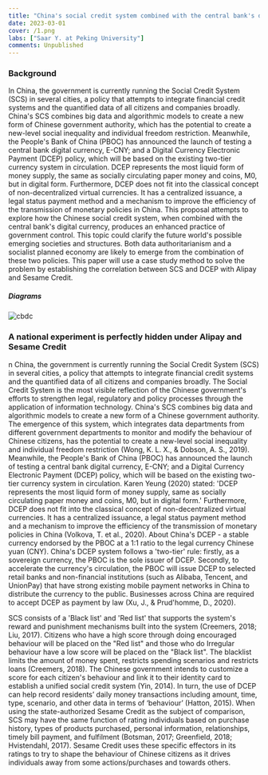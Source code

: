 ```yaml
---
title: "China's social credit system combined with the central bank's digital currency: The Practice of Control"
date: 2023-03-01
cover: /1.png
labs: ["Saar Y. at Peking University"]
comments: Unpublished
---
```



### Background

In China, the government is currently running the Social Credit System (SCS) in several cities, a policy that attempts to integrate financial credit systems and the quantified data of all citizens and companies broadly. China's SCS combines big data and algorithmic models to create a new form of Chinese government authority, which has the potential to create a new-level social inequality and individual freedom restriction. Meanwhile, the People's Bank of China (PBOC) has announced the launch of testing a central bank digital currency, E-CNY; and a Digital Currency Electronic Payment (DCEP) policy, which will be based on the existing two-tier currency system in circulation. DCEP represents the most liquid form of money supply, the same as socially circulating paper money and coins, M0, but in digital form. Furthermore, DCEP does not fit into the classical concept of non-decentralized virtual currencies. It has a centralized issuance, a legal status payment method and a mechanism to improve the efficiency of the transmission of monetary policies in China. This proposal attempts to explore how the Chinese social credit system, when combined with the central bank's digital currency, produces an enhanced practice of government control. This topic could clarify the future world's possible emerging societies and structures. Both data authoritarianism and a socialist planned economy are likely to emerge from the combination of these two policies. This paper will use a case study method to solve the problem by establishing the correlation between SCS and DCEP with Alipay and Sesame Credit.

#####  	Diagrams
![cbdc](https://cdn.discordapp.com/attachments/1068593243815677983/1080409562923925514/cbdc.png)

 

### A national experiment is perfectly hidden under Alipay and Sesame Credit

n China, the government is currently running the Social Credit System (SCS) in several cities, a policy that attempts to integrate financial credit systems and the quantified data of all citizens and companies broadly. The Social Credit System is the most visible reflection of the Chinese government's efforts to strengthen legal, regulatory and policy processes through the application of information technology. China's SCS combines big data and algorithmic models to create a new form of a Chinese government authority. The emergence of this system, which integrates data departments from different government departments to monitor and modify the behaviour of Chinese citizens, has the potential to create a new-level social inequality and individual freedom restriction (Wong, K. L. X., & Dobson, A. S., 2019). Meanwhile, the People's Bank of China (PBOC) has announced the launch of testing a central bank digital currency, E-CNY; and a Digital Currency Electronic Payment (DCEP) policy, which will be based on the existing two-tier currency system in circulation. Karen Yeung (2020) stated: 'DCEP represents the most liquid form of money supply, same as socially circulating paper money and coins, M0, but in digital form.' Furthermore, DCEP does not fit into the classical concept of non-decentralized virtual currencies. It has a centralized issuance, a legal status payment method and a mechanism to improve the efficiency of the transmission of monetary policies in China (Volkova, T. et al., 2020). About China's DCEP - a stable currency endorsed by the PBOC at a 1:1 ratio to the legal currency Chinese yuan (CNY). China's DCEP system follows a 'two-tier' rule: firstly, as a sovereign currency, the PBOC is the sole issuer of DCEP. Secondly, to accelerate the currency's circulation, the PBOC will issue DCEP to selected retail banks and non-financial institutions (such as Alibaba, Tencent, and UnionPay) that have strong existing mobile payment networks in China to distribute the currency to the public. Businesses across China are required to accept DCEP as payment by law (Xu, J., & Prud'homme, D., 2020).

SCS consists of a 'Black list' and 'Red list' that supports the system's reward and punishment mechanisms built into the system (Creemers, 2018; Liu, 2017). Citizens who have a high score through doing encouraged behaviour will be placed on the "Red list" and those who do Irregular behaviour have a low score will be placed on the "Black list". The blacklist limits the amount of money spent, restricts spending scenarios and restricts loans (Creemers, 2018). The Chinese government intends to customize a score for each citizen's behaviour and link it to their identity card to establish a unified social credit system (Yin, 2014). In turn, the use of DCEP can help record residents’ daily money transactions including amount, time, type, scenario, and other data in terms of ‘behaviour’ (Hatton, 2015). When using the state-authorized Sesame Credit as the subject of comparison, SCS may have the same function of rating individuals based on purchase history, types of products purchased, personal information, relationships, timely bill payment, and fulfilment (Botsman, 2017; Greenfield, 2018; Hvistendahl, 2017). Sesame Credit uses these specific effectors in its ratings to try to shape the behaviour of Chinese citizens as it drives individuals away from some actions/purchases and towards others.
